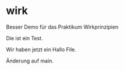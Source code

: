 # wirk
Besser Demo für das Praktikum Wirkprinzipien

Die ist ein Test.

Wir haben jetzt ein Hallo File.

Änderung auf main.
